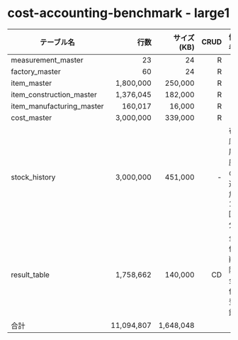 # cost-accounting-benchmark - large1

| テーブル名                |      行数 | サイズ(KB) | CRUD | 備考             |
| ------------------------- | --------: | ---------: | ---: | ---------------- |
| measurement_master        |        23 |         24 |    R |                  |
| factory_master            |        60 |         24 |    R |                  |
| item_master               | 1,800,000 |    250,000 |    R |                  |
| item_construction_master  | 1,376,045 |    182,000 |    R |                  |
| item_manufacturing_master |   160,017 |     16,000 |    R |                  |
| cost_master               | 3,000,000 |    339,000 |    R |                  |
| stock_history             | 3,000,000 | 451,000 |    - | 在庫履歴の追加1回分 |
| result_table              | 1,758,662 |    140,000 |   CD | 全件削除全件登録 |
| 合計                      | 11,094,807 | 1,648,048 |      |                  |


